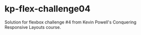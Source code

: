 # kp-flex-challenge04
Solution for flexbox challenge #4 from Kevin Powell's Conquering Responsive Layouts course.